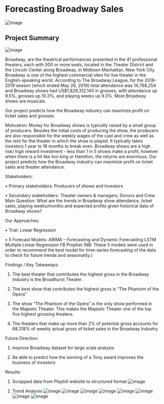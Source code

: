 # Forecasting Broadway Sales
![image](https://user-images.githubusercontent.com/36928110/172037580-05229692-dbbf-482b-9352-8256f5ae192b.png)

## Project Summary

![image](https://user-images.githubusercontent.com/36928110/172037700-89a16dd3-68fe-4e69-a62d-43d31f3e2999.png)

Broadway, are the theatrical performances presented in the 41 professional theaters, each with
500 or more seats, located in the Theater District and the Lincoln Center along Broadway, in
Midtown Manhattan, New York City. Broadway is one of the highest commercial sites for live
theater in the English-speaking world. According to The Broadway League, for the 2018–2019
season (which ended May 26, 2019) total attendance was 14,768,254 and Broadway shows had
US$1,829,312,140 in grosses, with attendance up 9.5%, grosses up 10.3%, and playing weeks
up 9.3%. Most Broadway shows are musicals.

Our project predicts how the Broadway industry can maximize profit on ticket sales and grosses.

Motivation:
Money for Broadway shows is typically raised by a small group of producers. Besides the initial
costs of producing the show, the producers are also responsible for the weekly wages of the cast
and crew as well as the rent for the theater in which the show is played. It typically takes investors
1 year to 18 months to break even. Broadway shows are a high risk/ high reward investment -
less than 1 in 5 shows make a profit, however when there is a hit like lion king or Hamilton,
the returns are enormous. Our project predicts how the Broadway industry can maximize profit
on ticket sales and theater attendance.

Stakeholders:

• Primary stakeholders: Producers of shows and Investors

• Secondary stakeholders: Theater owners & managers, Donors and Crew
Main Question: What are the trends in Broadway show attendance, ticket sales, playing
weeks/months and expected profits given historical data of Broadway shows?

Our Approaches:

• Trial: Linear Regression

• 5 Forecast Models:
ARIMA – Forecasting and Dynamic Forecasting
LSTM
Multiple Linear Regression
FB Prophet
(NB: These 5 models were used in order to recommend the best model for time-series
forecasting of the data to check for future trends and seasonality.)

Findings / Key Takeaways:

1. The best theater that contributes the highest gross in the Broadway Industry is the
Broadhurst Theater.

2. The best show that contributes the highest gross is “The Phantom of the Opera”

3. The show “The Phantom of the Opera” is the only show performed in the Majestic
Theater. This makes the Majestic Theater one of the top five highest grossing theaters.

4. The theaters that make up more than 2% of potential gross accounts for 68.318% of
weekly actual gross of ticket sales in the Broadway Industry.

Future Direction:

1. Improve Broadway dataset for large scale analysis

2. Be able to predict how the winning of a Tony award improves the business of investors

Results:
1. Scrapped data from Playbill website to structured format
![image](https://user-images.githubusercontent.com/36928110/172037889-666ab48d-1fab-4c3b-b3a8-bf26cf0a37a1.png)

2. Trend Analysis
![image](https://user-images.githubusercontent.com/36928110/172037926-0bea5a4b-4b5a-4255-9694-407b6fd89862.png)
![image](https://user-images.githubusercontent.com/36928110/172037934-b915e367-c790-41a4-922b-7406fc0ade44.png)
![image](https://user-images.githubusercontent.com/36928110/172037944-6b3330ba-2466-48e7-a537-dc2c1f01e839.png)
![image](https://user-images.githubusercontent.com/36928110/172037954-c3b02e1a-7d18-45c7-b87f-74e73af57387.png)
![image](https://user-images.githubusercontent.com/36928110/172038029-bea62a19-bd29-4372-aba8-cc379678571c.png)
![image](https://user-images.githubusercontent.com/36928110/172038039-dbfd2609-f795-4812-8919-d0d21ab6436a.png)
![image](https://user-images.githubusercontent.com/36928110/172038055-34356e3b-1f57-4931-87c2-b5d7f86d4427.png)
![image](https://user-images.githubusercontent.com/36928110/172038063-c3f41640-9032-4189-a37c-151cc6cf00de.png)

